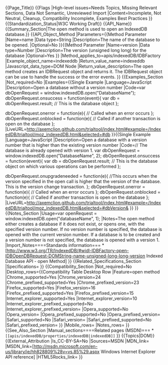 {{Page_Title}}
{{Flags
|High-level issues=Needs Topics, Missing Relevant Sections, Data Not Semantic, Unreviewed Import
|Content=Incomplete, Not Neutral, Cleanup, Compatibility Incomplete, Examples Best Practices
}}
{{Standardization_Status|W3C Working Draft}}
{{API_Name}}
{{Summary_Section|The open method is used to open an IndexedDB database.}}
{{API_Object_Method
|Parameters={{Method Parameter
|Name=name
|Data type=String
|Description=The name of the database to be opened.
|Optional=No
}}{{Method Parameter
|Name=version
|Data type=Number
|Description=The version (unsigned long long) for the database
|Optional=Yes
}}
|Method_applies_to=apis/indexedDB/IDBFactory
|Example_object_name=indexeddb
|Return_value_name=indexeddb
|Javascript_data_type=DOM Node
|Return_value_description=The open method creates an IDBRequest object and returns it. The IDBRequest object can be use to handle the success or the error events.
}}
{{Examples_Section
|Not_required=No
|Examples={{Single Example
|Language=JavaScript
|Description=Open a database without a version number
|Code=var dbOpenRequest = window.indexedDB.open("DatabaseName");
  dbOpenRequest.onsuccess = function(event){
var db = dbOpenRequest.result; // This is the database object
};


dbOpenRequest.onerror = function(e){
   // Called when an error occurs
  };
  dbOpenRequest.onblocked = function(e){
    // Called if another transaction is open on the database
  };
|LiveURL=http://axemclion.github.com/trialtool/index.html#example=/IndexedDB/trialtool/moz_indexedDB.html&selected=#db
}}{{Single Example
|Language=JavaScript
|Description=Open a database with a version number that is higher than the existing version number
|Code=// The database is already opened with version 1. 
var dbOpenRequest = window.indexedDB.open("DatabaseName", 2);
  dbOpenRequest.onsuccess = function(event){
var db = dbOpenRequest.result; // This is the database object on which various operations can be performed
};

dbOpenRequest.onupgradeneeded = function(e){
   //This occurs when the version specified in the open call is higher that the version of the database. This is the version change transaction. 
  };
dbOpenRequest.onerror = function(e){
   // Called when an error occurs
  };
  dbOpenRequest.onblocked = function(e){
    // Called if another transaction is open on the database
  };
|LiveURL=http://axemclion.github.com/trialtool/index.html#example=/IndexedDB/trialtool/moz_indexedDB.html&selected=#dbVersion&
}}
}}
{{Notes_Section
|Usage=var openRequest = window.indexedDB.open("databaseName", 1);
|Notes=The open method either creates a database if it does not exist, or opens one, with the specified version number. If no version number is specified, the database is opened with the current version number. If a database is to be created and a version number is not specified, the database is opened with a version 1. 
|Import_Notes====Standards information===
*[http://www.w3.org/TR/IndexedDB/#widl-IDBFactory-open-IDBOpenDBRequest-DOMString-name-unsigned-long-long-version Indexed Database API - open Method]
}}
{{Related_Specifications_Section
|Specifications=
}}
{{Compatibility_Section
|Not_required=No
|Desktop_rows={{Compatibility Table Desktop Row
|Feature=open method
|Chrome_supported=Yes
|Chrome_version=24
|Chrome_prefixed_supported=Yes
|Chrome_prefixed_version=23
|Firefox_supported=Yes
|Firefox_version=16
|Firefox_prefixed_supported=Yes
|Firefox_prefixed_version=15
|Internet_explorer_supported=Yes
|Internet_explorer_version=10
|Internet_explorer_prefixed_supported=No
|Internet_explorer_prefixed_version=
|Opera_supported=No
|Opera_version=
|Opera_prefixed_supported=No
|Opera_prefixed_version=
|Safari_supported=No
|Safari_version=
|Safari_prefixed_supported=No
|Safari_prefixed_version=
}}
|Mobile_rows=
|Notes_rows=
}}
{{See_Also_Section
|Manual_sections====Related pages (MSDN)===
*<code>[[apis/indexedDB/properties/indexedDB|indexedDB]]</code>
}}
{{Topics|DOM}}
{{External_Attribution
|Is_CC-BY-SA=No
|Sources=MSDN
|MDN_link=
|MSDN_link=[http://msdn.microsoft.com/en-us/library/ie/hh828809%28v=vs.85%29.aspx Windows Internet Explorer API reference]
|HTML5Rocks_link=
}}